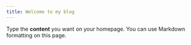 ```yaml
---
title: Welcome to my blog
---
```


Type the **content** you want on your homepage. You can use Markdown formatting on this page.
